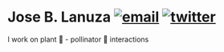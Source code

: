 # Jose B. Lanuza  <a href="mailto:barragansljose@gmail.com"><img src="https://img.icons8.com/color/26/000000/gmail.png" alt="email"/></a>   <a href="https://twitter.com/barragan_lanuza"><img src="https://img.icons8.com/color/26/000000/twitter-squared.png" alt="twitter"/></a>



I work on plant :blossom: - pollinator :bee: interactions 

